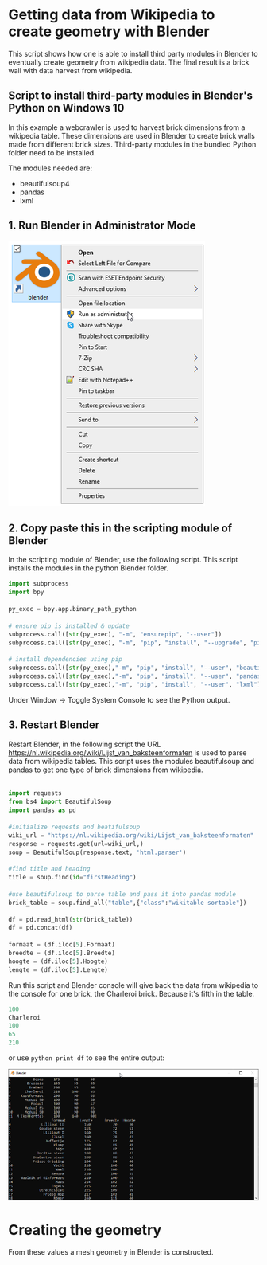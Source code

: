 # Getting data from Wikipedia to create geometry with Blender

This script shows how one is able to install third party modules in Blender to eventually create geometry from wikipedia data. The final result is a brick wall with data harvest from wikipedia.

## Script to install third-party modules in Blender's Python on Windows 10

In this example a webcrawler is used to harvest brick dimensions from a wikipedia table. These dimensions are used in Blender to create brick walls made from different brick sizes. Third-party modules in the bundled Python folder need to be installed.

The modules needed are:
 - beautifulsoup4
 - pandas
 - lxml



## 1. Run Blender in Administrator Mode 

![Adminstrator_Blender](https://github.com/C-Claus/02_Blender_Python_scripts/blob/master/tutorials/images/00_run_as_adminstrator.png)



## 2. Copy paste this in the scripting module of Blender

In the scripting module of Blender, use the following script. This script installs the modules in the python Blender folder.

```python
import subprocess
import bpy

py_exec = bpy.app.binary_path_python

# ensure pip is installed & update
subprocess.call([str(py_exec), "-m", "ensurepip", "--user"])
subprocess.call([str(py_exec), "-m", "pip", "install", "--upgrade", "pip"])

# install dependencies using pip
subprocess.call([str(py_exec),"-m", "pip", "install", "--user", "beautifulsoup4"])
subprocess.call([str(py_exec),"-m", "pip", "install", "--user", "pandas"])
subprocess.call([str(py_exec),"-m", "pip", "install", "--user", "lxml"])
```
Under Window -> Toggle System Console to see the Python output.


## 3. Restart Blender

Restart Blender, in the following script the URL https://nl.wikipedia.org/wiki/Lijst_van_baksteenformaten is used to parse data from wikipedia tables.
This script uses the modules beautifulsoup and pandas to get one type of brick dimensions from wikipedia.

```python

import requests
from bs4 import BeautifulSoup
import pandas as pd

#initialize requests and beatifulsoup
wiki_url = "https://nl.wikipedia.org/wiki/Lijst_van_baksteenformaten"
response = requests.get(url=wiki_url,)
soup = BeautifulSoup(response.text, 'html.parser')

#find title and heading
title = soup.find(id="firstHeading")

#use beautifulsoup to parse table and pass it into pandas module
brick_table = soup.find_all("table",{"class":"wikitable sortable"})

df = pd.read_html(str(brick_table))
df = pd.concat(df)

formaat = (df.iloc[5].Formaat)
breedte = (df.iloc[5].Breedte)
hoogte = (df.iloc[5].Hoogte)
lengte = (df.iloc[5].Lengte)

```


Run this script and Blender console will give back the data from wikipedia to the console for one brick, the Charleroi brick. Because it's fifth in the table.


```python
100
Charleroi
100
65
210
```
or use ```python print df``` to see the entire output:

![Console_Blender](https://github.com/C-Claus/02_Blender_Python_scripts/blob/master/tutorials/images/console_blender.png)

# Creating the geometry

From these values a mesh geometry in Blender is constructed.
